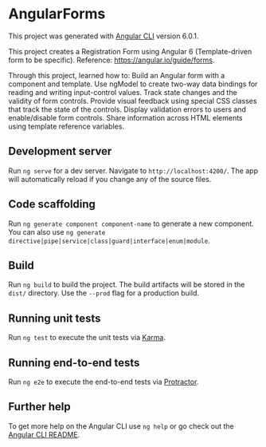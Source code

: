 # AngularForms

This project was generated with [Angular CLI](https://github.com/angular/angular-cli) version 6.0.1.

This project creates a Registration Form using Angular 6 (Template-driven form to be specific). Reference: https://angular.io/guide/forms. 

Through this project, learned how to:
Build an Angular form with a component and template.
Use ngModel to create two-way data bindings for reading and writing input-control values.
Track state changes and the validity of form controls.
Provide visual feedback using special CSS classes that track the state of the controls.
Display validation errors to users and enable/disable form controls.
Share information across HTML elements using template reference variables.


## Development server

Run `ng serve` for a dev server. Navigate to `http://localhost:4200/`. The app will automatically reload if you change any of the source files.

## Code scaffolding

Run `ng generate component component-name` to generate a new component. You can also use `ng generate directive|pipe|service|class|guard|interface|enum|module`.

## Build

Run `ng build` to build the project. The build artifacts will be stored in the `dist/` directory. Use the `--prod` flag for a production build.

## Running unit tests

Run `ng test` to execute the unit tests via [Karma](https://karma-runner.github.io).

## Running end-to-end tests

Run `ng e2e` to execute the end-to-end tests via [Protractor](http://www.protractortest.org/).

## Further help

To get more help on the Angular CLI use `ng help` or go check out the [Angular CLI README](https://github.com/angular/angular-cli/blob/master/README.md).

